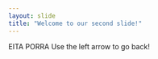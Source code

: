 ```yaml
---
layout: slide
title: "Welcome to our second slide!"
---
```

EITA PORRA
Use the left arrow to go back!
